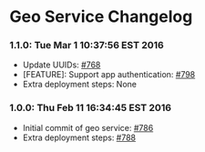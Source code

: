 # Geo Service Changelog

### 1.1.0: Tue Mar  1 10:37:56 EST 2016
* Update UUIDs: [#768](https://github.com/cinema6/cwrx/issues/768)
* [FEATURE]: Support app authentication: [#798](https://github.com/cinema6/cwrx/pull/798)
* Extra deployment steps: None

### 1.0.0: Thu Feb 11 16:34:45 EST 2016
* Initial commit of geo service: [#786](https://github.com/cinema6/cwrx/issues/786)
* Extra deployment steps: [#788](https://github.com/cinema6/cwrx/issues/786)

